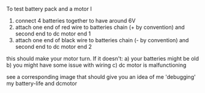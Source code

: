 <!-- TODO what motor -->
To test battery pack and a motor I
1. connect 4 batteries together to have around 6V
2. attach one end of red wire to batteries chain (+ by convention) and second end to dc motor end 1
3. attach one end of black wire to batteries chain (- by convention) and second end to dc motor end 2

this should make your motor turn. If it doesn't:
a) your batteries might be old
b) you might have some issue with wiring
c) dc motor is malfunctioning

see a corresponding image that should give you an idea of me 'debugging' my battery-life and dcmotor
